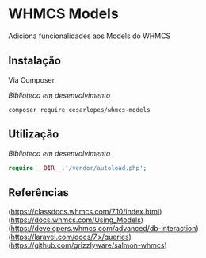 # WHMCS Models
Adiciona funcionalidades aos Models do WHMCS

## Instalação

Via Composer

*Biblioteca em desenvolvimento*

```sheel
composer require cesarlopes/whmcs-models
```

## Utilização

*Biblioteca em desenvolvimento*

```php
require __DIR__.'/vendor/autoload.php';
```

## Referências ###########################################################################

(<https://classdocs.whmcs.com/7.10/index.html>)
(<https://docs.whmcs.com/Using_Models>)
(<https://developers.whmcs.com/advanced/db-interaction>)
(<https://laravel.com/docs/7.x/queries>)
(<https://github.com/grizzlyware/salmon-whmcs>)